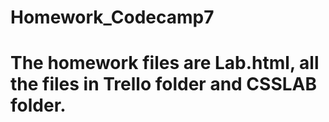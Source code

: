 # Homework_Codecamp7

# The homework files are Lab.html, all the files in Trello folder and CSSLAB folder.
